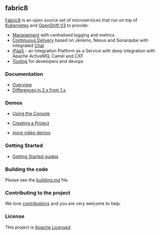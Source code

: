 ## fabric8

[Fabric8](http://fabric8.io) is an open source set of microservices that run on top of [Kubernetes](http://kubernetes.io/) and [OpenShift V3](http://www.openshift.org/) to provide:

* [Management](http://fabric8.io/guide/management.html) with centralised logging and metrics
* [Continuous Delivery](http://fabric8.io/guide/cdelivery.html) based on Jenkins, Nexus and Sonarqube with integrated [Chat](http://fabric8.io/guide/chat.html)
* [iPaaS](http://fabric8.io/guide/ipaas.html) - an Integration Platform as a Service with deep integration with Apache ActiveMQ, Camel and CXF
* [Tooling](http://fabric8.io/guide/tools.html) for developers and devops

### Documentation

* [Overview](http://fabric8.io/guide/overview.html)
* [Differences in 2.x from 1.x](http://fabric8.io/guide/v2-changes.html)

### Demos

* <a href="https://vimeo.com/125255595">Using the Console</a></p>
* <a href="https://vimeo.com/125066673">Creating a Project</a></p>
* <a href="https://vimeo.com/album/2635012">more video demos</a>

### Getting Started

* [Getting Started guides](http://fabric8.io/guide/getStarted.html)

### Building the code

Please see the [building.md](building.md) file.

### Contributing to the project

We love [contributions](Contributing) and you are very welcome to help.

### License

This project is [Apache Licensed](license.txt)
